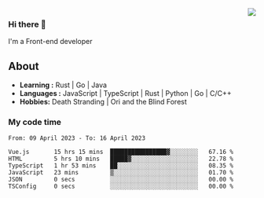 <img align='right' src="https://github-readme-stats.vercel.app/api?username=strugglebak&show_icons=true">

### Hi there 👋

I'm a Front-end developer

## About

-  **Learning :** Rust | Go | Java
-  **Languages :** JavaScript | TypeScript | Rust | Python | Go | C/C++
-  **Hobbies:** Death Stranding | Ori and the Blind Forest

### My code time

<!--START_SECTION:waka-->

```text
From: 09 April 2023 - To: 16 April 2023

Vue.js       15 hrs 15 mins  ████████████████▓░░░░░░░░   67.16 %
HTML         5 hrs 10 mins   █████▓░░░░░░░░░░░░░░░░░░░   22.78 %
TypeScript   1 hr 53 mins    ██░░░░░░░░░░░░░░░░░░░░░░░   08.35 %
JavaScript   23 mins         ▒░░░░░░░░░░░░░░░░░░░░░░░░   01.70 %
JSON         0 secs          ░░░░░░░░░░░░░░░░░░░░░░░░░   00.00 %
TSConfig     0 secs          ░░░░░░░░░░░░░░░░░░░░░░░░░   00.00 %
```

<!--END_SECTION:waka-->
